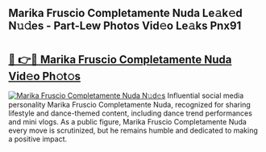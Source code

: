 ## Marika Fruscio Completamente Nuda Le𝚊k𝚎d N𝚞𝚍es - Part-Lew Photos Vid𝚎o Le𝚊ks Pnx91

# <h2><a href="http://fbfcgh.evod.top/?m=Marika+Fruscio+Completamente+Nuda">🔗 👉🔴 Marika Fruscio Completamente Nuda Vid𝚎o Ph𝚘t𝚘s</a></h2>

[![Marika Fruscio Completamente Nuda N𝚞d𝚎s](https://i.imgur.com/8V9OHl7.gif)](http://fbfcgh.evod.top/?m=Marika+Fruscio+Completamente+Nuda)
Influential social media personality Marika Fruscio Completamente Nuda, recognized for sharing lifestyle and dance-themed content, including dance trend performances and mini vlogs. As a public figure, Marika Fruscio Completamente Nuda every move is scrutinized, but he remains humble and dedicated to making a positive impact. 
